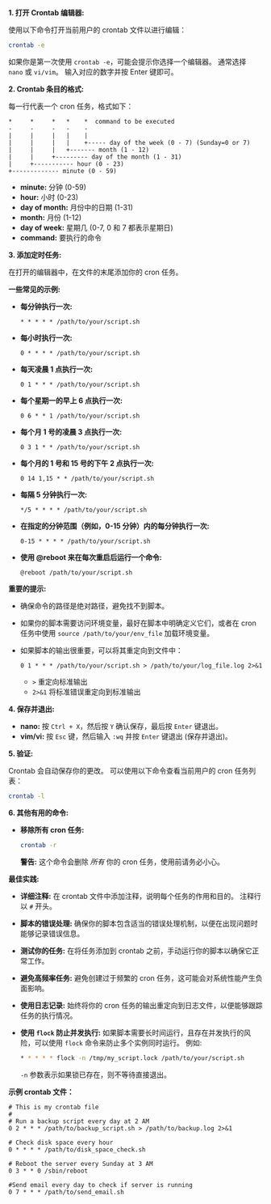 **1. 打开 Crontab 编辑器:**

使用以下命令打开当前用户的 crontab 文件以进行编辑：

```bash
crontab -e
```

如果你是第一次使用 `crontab -e`，可能会提示你选择一个编辑器。 通常选择 `nano` 或 `vi/vim`。  输入对应的数字并按 Enter 键即可。

**2. Crontab 条目的格式:**

每一行代表一个 cron 任务，格式如下：

```
*     *     *   *    *  command to be executed
-     -     -   -    -
|     |     |   |    |
|     |     |   |    +----- day of the week (0 - 7) (Sunday=0 or 7)
|     |     |   +------- month (1 - 12)
|     |     +--------- day of the month (1 - 31)
|     +----------- hour (0 - 23)
+------------- minute (0 - 59)
```

*   **minute:**  分钟 (0-59)
*   **hour:** 小时 (0-23)
*   **day of month:** 月份中的日期 (1-31)
*   **month:** 月份 (1-12)
*   **day of week:** 星期几 (0-7, 0 和 7 都表示星期日)
*   **command:** 要执行的命令

**3. 添加定时任务:**

在打开的编辑器中，在文件的末尾添加你的 cron 任务。

**一些常见的示例:**

*   **每分钟执行一次:**

    ```
    * * * * * /path/to/your/script.sh
    ```

*   **每小时执行一次:**

    ```
    0 * * * * /path/to/your/script.sh
    ```

*   **每天凌晨 1 点执行一次:**

    ```
    0 1 * * * /path/to/your/script.sh
    ```

*   **每个星期一的早上 6 点执行一次:**

    ```
    0 6 * * 1 /path/to/your/script.sh
    ```

*   **每个月 1 号的凌晨 3 点执行一次:**

    ```
    0 3 1 * * /path/to/your/script.sh
    ```

*   **每个月的 1 号和 15 号的下午 2 点执行一次:**

    ```
    0 14 1,15 * * /path/to/your/script.sh
    ```

*   **每隔 5 分钟执行一次:**

    ```
    */5 * * * * /path/to/your/script.sh
    ```

*   **在指定的分钟范围（例如，0-15 分钟）内的每分钟执行一次:**

    ```
    0-15 * * * * /path/to/your/script.sh
    ```

*   **使用 @reboot 来在每次重启后运行一个命令:**

    ```
    @reboot /path/to/your/script.sh
    ```

**重要的提示:**

*   确保命令的路径是绝对路径，避免找不到脚本。
*   如果你的脚本需要访问环境变量，最好在脚本中明确定义它们，或者在 cron 任务中使用 `source /path/to/your/env_file` 加载环境变量。
*   如果脚本的输出很重要，可以将其重定向到文件中：

    ```
    0 1 * * * /path/to/your/script.sh > /path/to/your/log_file.log 2>&1
    ```

    *   `>`  重定向标准输出
    *   `2>&1`  将标准错误重定向到标准输出

**4. 保存并退出:**

*   **nano:**  按 `Ctrl + X`，然后按 `Y` 确认保存，最后按 `Enter` 键退出。
*   **vim/vi:**  按 `Esc` 键，然后输入 `:wq` 并按 `Enter` 键退出 (保存并退出)。

**5. 验证:**

Crontab 会自动保存你的更改。  可以使用以下命令查看当前用户的 cron 任务列表：

```bash
crontab -l
```

**6. 其他有用的命令:**

*   **移除所有 cron 任务:**

    ```bash
    crontab -r
    ```
    **警告:** 这个命令会删除 *所有* 你的 cron 任务，使用前请务必小心。

**最佳实践:**

*   **详细注释:** 在 crontab 文件中添加注释，说明每个任务的作用和目的。  注释行以 `#` 开头。
*   **脚本的错误处理:**  确保你的脚本包含适当的错误处理机制，以便在出现问题时能够记录错误信息。
*   **测试你的任务:**  在将任务添加到 crontab 之前，手动运行你的脚本以确保它正常工作。
*   **避免高频率任务:**  避免创建过于频繁的 cron 任务，这可能会对系统性能产生负面影响。
*   **使用日志记录:**  始终将你的 cron 任务的输出重定向到日志文件，以便能够跟踪任务的执行情况。
*   **使用 `flock` 防止并发执行:**  如果脚本需要长时间运行，且存在并发执行的风险，可以使用 `flock` 命令来防止多个实例同时运行。  例如:

    ```bash
    * * * * * flock -n /tmp/my_script.lock /path/to/your/script.sh
    ```
    `-n` 参数表示如果锁已存在，则不等待直接退出。

**示例 crontab 文件：**

```
# This is my crontab file
#
# Run a backup script every day at 2 AM
0 2 * * * /path/to/backup_script.sh > /path/to/backup.log 2>&1

# Check disk space every hour
0 * * * * /path/to/disk_space_check.sh

# Reboot the server every Sunday at 3 AM
0 3 * * 0 /sbin/reboot

#Send email every day to check if server is running
0 7 * * * /path/to/send_email.sh

```
